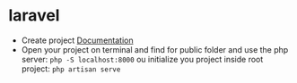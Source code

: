 # laravel

* Create project [Documentation](https://laravel.com/docs/8.x)
* Open your project on terminal and find for public folder and use the php server: `php -S localhost:8000` ou initialize you project inside root project: `php artisan serve`